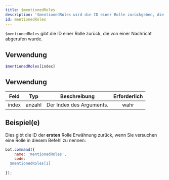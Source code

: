 ```yaml
---
title: $mentionedRoles
description: '$mentionedRoles wird die ID einer Rolle zurückgeben, die von einer Nachricht abgerufen wurde. Dies funktioniert ähnlich wie `$mentioned`.'
id: mentionedRoles
---
```


`$mentionedRoles` gibt die ID einer Rolle zurück, die von einer Nachricht abgerufen wurde.

## Verwendung

```php
$mentionedRoles[index]
```

## Verwendung

| Feld  | Typ    | Beschreibung             | Erforderlich |
| ----- | ------ | ------------------------ |:------------:|
| index | anzahl | Der Index des Arguments. |     wahr     |

## Beispiel(e)

Dies gibt die ID der **ersten** Rolle Erwähnung zurück, wenn Sie versuchen eine Rolle in diesem Befehl zu nennen:

```javascript
bot.command({
    name: 'mentionedRoles',
    code: `
  $mentionedRoles[1]
  `
});
```
